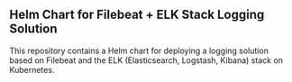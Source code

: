 ## Helm Chart for Filebeat + ELK Stack Logging Solution
This repository contains a Helm chart for deploying a logging solution based on Filebeat and the ELK (Elasticsearch, Logstash, Kibana) stack on Kubernetes.

